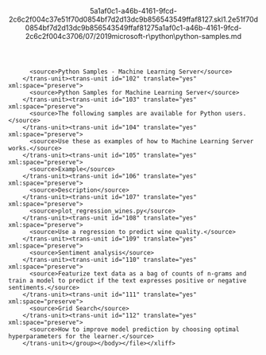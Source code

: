 <?xml version="1.0"?><xliff version="1.2" xmlns="urn:oasis:names:tc:xliff:document:1.2" xmlns:xsi="http://www.w3.org/2001/XMLSchema-instance" xsi:schemaLocation="urn:oasis:names:tc:xliff:document:1.2 xliff-core-1.2-transitional.xsd"><file datatype="xml" original="python-samples.md" source-language="en-US" target-language="en-US"><header><tool tool-id="mdxliff" tool-name="mdxliff" tool-version="1.0-4e81c41" tool-company="Microsoft" /><xliffext:skl_file_name xmlns:xliffext="urn:microsoft:content:schema:xliffextensions">5a1af0c1-a46b-4161-9fcd-2c6c2f004c37e51f70d0854bf7d2d13dc9b856543549ffaf8127.skl</xliffext:skl_file_name><xliffext:version xmlns:xliffext="urn:microsoft:content:schema:xliffextensions">1.2</xliffext:version><xliffext:ms.openlocfilehash xmlns:xliffext="urn:microsoft:content:schema:xliffextensions">e51f70d0854bf7d2d13dc9b856543549ffaf8127</xliffext:ms.openlocfilehash><xliffext:ms.sourcegitcommit xmlns:xliffext="urn:microsoft:content:schema:xliffextensions">5a1af0c1-a46b-4161-9fcd-2c6c2f004c37</xliffext:ms.sourcegitcommit><xliffext:ms.lasthandoff xmlns:xliffext="urn:microsoft:content:schema:xliffextensions">06/07/2019</xliffext:ms.lasthandoff><xliffext:ms.openlocfilepath xmlns:xliffext="urn:microsoft:content:schema:xliffextensions">microsoft-r\python\python-samples.md</xliffext:ms.openlocfilepath></header><body><group id="content" extype="content"><trans-unit id="101" translate="yes" xml:space="preserve" restype="x-metadata">
          <source>Python Samples - Machine Learning Server</source>
        </trans-unit><trans-unit id="102" translate="yes" xml:space="preserve">
          <source>Python Samples for Machine Learning Server</source>
        </trans-unit><trans-unit id="103" translate="yes" xml:space="preserve">
          <source>The following samples are available for Python users.</source>
        </trans-unit><trans-unit id="104" translate="yes" xml:space="preserve">
          <source>Use these as examples of how to Machine Learning Server works.</source>
        </trans-unit><trans-unit id="105" translate="yes" xml:space="preserve">
          <source>Example</source>
        </trans-unit><trans-unit id="106" translate="yes" xml:space="preserve">
          <source>Description</source>
        </trans-unit><trans-unit id="107" translate="yes" xml:space="preserve">
          <source>plot_regression_wines.py</source>
        </trans-unit><trans-unit id="108" translate="yes" xml:space="preserve">
          <source>Use a regression to predict wine quality.</source>
        </trans-unit><trans-unit id="109" translate="yes" xml:space="preserve">
          <source>Sentiment analysis</source>
        </trans-unit><trans-unit id="110" translate="yes" xml:space="preserve">
          <source>Featurize text data as a bag of counts of n-grams and train a model to predict if the text expresses positive or negative sentiments.</source>
        </trans-unit><trans-unit id="111" translate="yes" xml:space="preserve">
          <source>Grid Search</source>
        </trans-unit><trans-unit id="112" translate="yes" xml:space="preserve">
          <source>How to improve model prediction by choosing optimal hyperparameters for the learner.</source>
        </trans-unit></group></body></file></xliff>